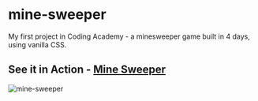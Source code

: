 # mine-sweeper

My first project in Coding Academy - a minesweeper game built in 4 days, using vanilla CSS.

## See it in Action - [Mine Sweeper](https://yael273.github.io/mine-sweeper-3/)

![mine-sweeper](https://user-images.githubusercontent.com/118633927/226447520-99c96602-5204-41ea-b870-38b2fa9ec9ba.png)
